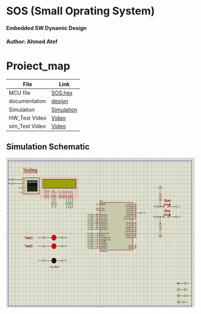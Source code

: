 # SOS (Small Oprating System)
#### Embedded SW Dynamic Design
#### Author: Ahmed Atef

# Proiect_map
| File                  | Link                                                                           
| --------------------- | ------------------------------------------------------------------------------ |
| MCU file                   | [SOS.hex](https://github.com/ahmedatef1496/SW-Design-/blob/main/Dynamic%20Design/SOS/SOS/Debug/SOS.hex)  |
| documentation                 | [design](https://github.com/ahmedatef1496/SW-Design-/tree/main/Dynamic%20Design/SOS/design) |            | 
| Simulation                    | [Simulation](https://github.com/ahmedatef1496/SW-Design-/tree/main/Dynamic%20Design/SOS/simulation ) |
| HW_Test Video                 | [Video](https://github.com/ahmedatef1496/SW-Design-/blob/main/Dynamic%20Design/SOS/HW_TEST.mp4)|
| sim_Test Video                 | [Video](https://github.com/ahmedatef1496/SW-Design-/blob/main/Dynamic%20Design/SOS/simulation/sim_test.mp4)|

## Simulation Schematic

<p align="center">
  <img width="600" height="400" src="https://github.com/ahmedatef1496/SW-Design-/blob/main/Dynamic%20Design/SOS/sos_sim.PNG">
</p>

